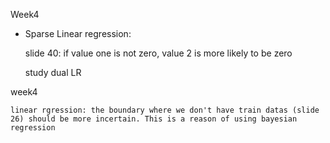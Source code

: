 Week4

- Sparse Linear regression: 

    slide 40: if value one is not zero, value 2 is more likely to be zero

    study dual LR

    
week4

    linear rgression: the boundary where we don't have train datas (slide 26) should be more incertain. This is a reason of using bayesian regression